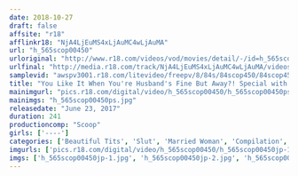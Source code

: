 ```yaml
---
date: 2018-10-27
draft: false
affsite: "r18"
afflinkr18: "NjA4LjEuMS4xLjAuMC4wLjAuMA"
url: "h_565scop00450"
urloriginal: "http://www.r18.com/videos/vod/movies/detail/-/id=h_565scop00450"
urlfinal: "http://media.r18.com/track/NjA4LjEuMS4xLjAuMC4wLjAuMA/videos/vod/movies/detail/-/id=h_565scop00450"
samplevid: "awspv3001.r18.com/litevideo/freepv/8/84s/84scop450/84scop450_dmb_w.mp4"
title: "You Like It When You're Husband's Fine But Away?! Special with Over 50 Married Women Relishing Their Freedom"
mainimgurl: "pics.r18.com/digital/video/h_565scop00450/h_565scop00450ps.jpg"
mainimgs: "h_565scop00450ps.jpg"
releasedate: "June 23, 2017"
duration: 241
productioncomp: "Scoop"
girls: ['----']
categories: ['Beautiful Tits', 'Slut', 'Married Woman', 'Compilation', 'Over 4 Hours', 'Hi-Def']
imgurls: ['pics.r18.com/digital/video/h_565scop00450/h_565scop00450jp-1.jpg', 'pics.r18.com/digital/video/h_565scop00450/h_565scop00450jp-2.jpg', 'pics.r18.com/digital/video/h_565scop00450/h_565scop00450jp-3.jpg', 'pics.r18.com/digital/video/h_565scop00450/h_565scop00450jp-4.jpg', 'pics.r18.com/digital/video/h_565scop00450/h_565scop00450jp-5.jpg', 'pics.r18.com/digital/video/h_565scop00450/h_565scop00450jp-6.jpg', 'pics.r18.com/digital/video/h_565scop00450/h_565scop00450jp-7.jpg', 'pics.r18.com/digital/video/h_565scop00450/h_565scop00450jp-8.jpg', 'pics.r18.com/digital/video/h_565scop00450/h_565scop00450jp-9.jpg', 'pics.r18.com/digital/video/h_565scop00450/h_565scop00450jp-10.jpg', 'pics.r18.com/digital/video/h_565scop00450/h_565scop00450jp-11.jpg', 'pics.r18.com/digital/video/h_565scop00450/h_565scop00450jp-12.jpg', 'pics.r18.com/digital/video/h_565scop00450/h_565scop00450jp-13.jpg', 'pics.r18.com/digital/video/h_565scop00450/h_565scop00450jp-14.jpg', 'pics.r18.com/digital/video/h_565scop00450/h_565scop00450jp-15.jpg', 'pics.r18.com/digital/video/h_565scop00450/h_565scop00450jp-16.jpg', 'pics.r18.com/digital/video/h_565scop00450/h_565scop00450jp-17.jpg', 'pics.r18.com/digital/video/h_565scop00450/h_565scop00450jp-18.jpg', 'pics.r18.com/digital/video/h_565scop00450/h_565scop00450jp-19.jpg', 'pics.r18.com/digital/video/h_565scop00450/h_565scop00450jp-20.jpg']
imgs: ['h_565scop00450jp-1.jpg', 'h_565scop00450jp-2.jpg', 'h_565scop00450jp-3.jpg', 'h_565scop00450jp-4.jpg', 'h_565scop00450jp-5.jpg', 'h_565scop00450jp-6.jpg', 'h_565scop00450jp-7.jpg', 'h_565scop00450jp-8.jpg', 'h_565scop00450jp-9.jpg', 'h_565scop00450jp-10.jpg', 'h_565scop00450jp-11.jpg', 'h_565scop00450jp-12.jpg', 'h_565scop00450jp-13.jpg', 'h_565scop00450jp-14.jpg', 'h_565scop00450jp-15.jpg', 'h_565scop00450jp-16.jpg', 'h_565scop00450jp-17.jpg', 'h_565scop00450jp-18.jpg', 'h_565scop00450jp-19.jpg', 'h_565scop00450jp-20.jpg']
---
```

